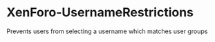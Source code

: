 XenForo-UsernameRestrictions
======================

Prevents users from selecting a username which matches user groups
